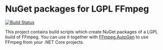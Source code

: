 # NuGet packages for LGPL FFmpeg
[![Build Status](https://travis-ci.org/qmfrederik/ffmpeg-win32.svg?branch=master)](https://travis-ci.org/qmfrederik/ffmpeg-win32)

This project contains build scripts which create NuGet packages of a LGPL build of FFmpeg. You can use it together with
[FFmpeg.AutoGen](https://github.com/Ruslan-B/FFmpeg.AutoGen) to use FFmpeg from your .NET Core projects.
